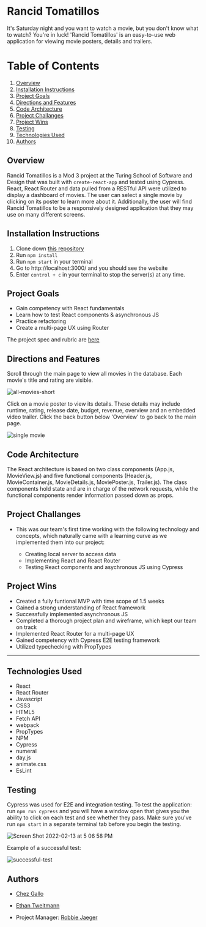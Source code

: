 # Rancid Tomatillos

It's Saturday night and you want to watch a movie, but you don't know what to watch? You're in luck! 'Rancid Tomatillos' is an easy-to-use web application for viewing movie posters, details and trailers.

# Table of Contents

1. [Overview](#overview)
2. [Installation Instructions](#installationInstructions)
3. [Project Goals](#projectGoals)
4. [Directions and Features](#directions)
5. [Code Architecture](#codeArchitecture)
6. [Project Challanges](#projectChallanges)
7. [Project Wins](#projectWins)
8. [Testing](#testing)
9. [Technologies Used](#techUsed)
10. [Authors](#authors)

## Overview <a name="overview"></a>

Rancid Tomatillos is a Mod 3 project at the Turing School of Software and Design that was built with `create-react-app` and tested using Cypress. React, React Router and data pulled from a RESTful API were utilized to display a dashboard of movies. The user can select a single movie by clicking on its poster to learn more about it. Additionally, the user will find Rancid Tomatillos to be a responsively designed application that they may use on many different screens. 

## Installation Instructions <a name="installationInstructions"></a>

1. Clone down [this repository](https://github.com/cagallo/rancid-tomatillos)
2. Run `npm install`
3. Run `npm start` in your terminal
4. Go to http://localhost:3000/ and you should see the website
5. Enter `control + c` in your terminal to stop the server(s) at any time.

## Project Goals <a name="projectGoals"></a>

- Gain competency with React fundamentals
- Learn how to test React components & asynchronous JS
- Practice refactoring
- Create a multi-page UX using Router

The project spec and rubric are [here](https://frontend.turing.edu/projects/module-3/rancid-tomatillos-v3.html)

## Directions and Features <a name="directions"></a>

Scroll through the main page to view all movies in the database. Each movie's title and rating are visible.

![all-movies-short](https://user-images.githubusercontent.com/78453792/153780939-7df21bbb-41cf-4440-9f77-09f8e0c88773.gif)

Click on a movie poster to view its details. These details may include runtime, rating, release date, budget, revenue, overview and an embedded video trailer. Click the back button below 'Overview' to go back to the main page. 

![single movie](https://user-images.githubusercontent.com/78453792/153780667-77c00142-c85c-463c-9b8b-eb1104f36b44.gif)


## Code Architecture <a name="codeArchitecture"></a>

The React architecture is based on two class components (App.js, MovieView.js) and five functional components (Header.js, MovieContainer.js, MovieDetails.js, MoviePoster.js, Trailer.js). The class components hold state and are in charge of the network requests, while the functional components render information passed down as props.

## Project Challanges <a name="projectChallanges"></a>

- This was our team's first time working with the following technology and concepts, which naturally came with a learning curve as we implemented them into our project:

    - Creating local server to access data 
    - Implementing React and React Router
    - Testing React components and asychronous JS using Cypress

## Project Wins <a name="projectWins"></a>

- Created a fully funtional MVP with time scope of 1.5 weeks
- Gained a strong understanding of React framework 
- Successfully implemented asynchronous JS
- Completed a thorough project plan and wireframe, which kept our team on track 
- Implemented React Router for a multi-page UX
- Gained competency with Cypress E2E testing framework
- Utilized typechecking with PropTypes

---------------------------------------
## Technologies Used <a name="techUsed"></a>

- React
- React Router
- Javascript
- CSS3
- HTML5
- Fetch API
- webpack
- PropTypes
- NPM
- Cypress
- numeral 
- day.js
- animate.css
- EsLint 

## Testing <a name="testing"></a>

Cypress was used for E2E and integration testing. To test the application: run `npm run cypress` and you will have a window open that gives you the ability to click on each test and see whether they pass. Make sure you've run `npm start` in a separate terminal tab before you begin the testing. 

![Screen Shot 2022-02-13 at 5 06 58 PM](https://user-images.githubusercontent.com/78453792/153781475-60b0e3b7-13d8-4aea-b5dc-e36417927d1f.png)

Example of a successful test:

![successful-test](https://user-images.githubusercontent.com/78453792/153781621-9737b6c6-1518-4eaa-b96a-cf32b75be04c.gif)

## Authors <a name="authors"></a>

- [Chez Gallo](https://github.com/cagallo)
- [Ethan Tweitmann](https://github.com/ectweitmann)

- Project Manager: [Robbie Jaeger](https://github.com/robbiejaeger)
